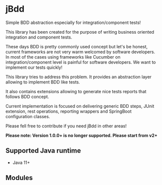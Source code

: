 # jBdd

Simple BDD abstraction especially for integration/component tests!

This library has been created for the purpose of writing business oriented integration and component tests.

These days BDD is pretty commonly used concept but let's be honest, current frameworks are not very warm welcomed by software developers.
In most of the cases using frameworks like Cucumber on integration/component level is painful for software developers.
We want to implement our tests quickly!

This library tries to address this problem. It provides an abstraction layer allowing to implement BDD like tests.

It also contains extensions allowing to generate nice tests reports that follows BDD concept.

Current implementation is focused on delivering generic BDD steps, JUnit extension, rest operations, reporting wrappers and SpringBoot configuration classes.

Please fell free to contribute if you need jBdd in other areas! 

**Please note: Version 1.0.0+ is no longer supported. Please start from v2+**

## Supported Java runtime

* Java 11+

## Modules



